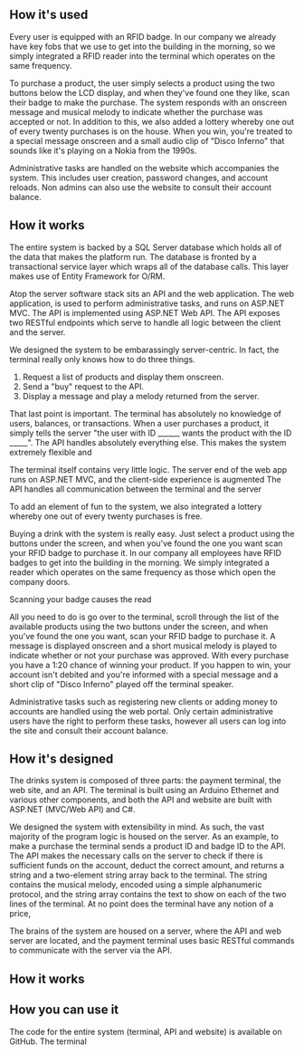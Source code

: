 ## How it's used

Every user is equipped with an RFID badge. In our company we already have key fobs that we use to get into the building in the morning, so we simply integrated a RFID reader into the terminal which operates on the same frequency.

To purchase a product, the user simply selects a product using the two buttons below the LCD display, and when they've found one they like, scan their badge to make the purchase. The system responds with an onscreen message and musical melody to indicate whether the purchase was accepted or not. In addition to this, we also added a lottery whereby one out of every twenty purchases is on the house. When you win, you're treated to a special message onscreen and a small audio clip of "Disco Inferno" that sounds like it's playing on a Nokia from the 1990s.

Administrative tasks are handled on the website which accompanies the system. This includes user creation, password changes, and account reloads. Non admins can also use the website to consult their account balance.

## How it works

The entire system is backed by a SQL Server database which holds all of the data that makes the platform run. The database is fronted by a transactional service layer which wraps all of the database calls. This layer makes use of Entity Framework for O/RM.

Atop the server software stack sits an API and the web application. The web application, is used to perform administrative tasks, and runs on ASP.NET MVC. The API is implemented using ASP.NET Web API. The API exposes two RESTful endpoints which serve to handle all logic between the client and the server.

We designed the system to be embarassingly server-centric. In fact, the terminal really only knows how to do three things.

1. Request a list of products and display them onscreen.
2. Send a "buy" request to the API.
3. Display a message and play a melody returned from the server.

That last point is important. The terminal has absolutely no knowledge of users, balances, or transactions. When a user purchases a product, it simply tells the server "the user with ID ______ wants the product with the ID _____". The API handles absolutely everything else. This makes the system extremely flexible and 

 The terminal itself contains very little logic. The server end of the web app runs on ASP.NET MVC, and the client-side experience is augmented  The API handles all communication between the terminal and the server 

To add an element of fun to the system, we also integrated a lottery whereby one out of every twenty purchases is free. 

Buying a drink with the system is really easy. Just select a product using the buttons under the screen, and when you've found the one you want scan your RFID badge to purchase it. In our company all employees have RFID badges to get into the building in the morning. We simply integrated a reader which operates on the same frequency as those which open the company doors.

Scanning your badge causes the read

 All you need to do is go over to the terminal, scroll through the list of the available products using the two buttons under the screen, and when you've found the one you want, scan your RFID badge to purchase it. A message is displayed onscreen and a short musical melody is played to indicate whether or not your purchase was approved. With every purchase you have a 1:20 chance of winning your product. If you happen to win, your account isn't debited and you're informed with a special message and a short clip of "Disco Inferno" played off the terminal speaker.

Administrative tasks such as registering new clients or adding money to accounts are handled using the web portal. Only certain administrative users have the right to perform these tasks, however all users can log into the site and consult their account balance.

## How it's designed

The drinks system is composed of three parts: the payment terminal, the web site, and an API. The terminal is built using an Arduino Ethernet and various other components, and both the API and website are built with ASP.NET (MVC/Web API) and C#.

We designed the system with extensibility in mind. As such, the vast majority of the program logic is housed on the server. As an example, to make a purchase the terminal sends a product ID and badge ID to the API. The API makes the necessary calls on the server to check if there is sufficient funds on the account, deduct the correct amount, and returns a string and a two-element string array back to the terminal. The string contains the musical melody, encoded using a simple alphanumeric protocol, and the string array contains the text to show on each of the two lines of the terminal. At no point does the terminal have any notion of a price, 

 The brains of the system are housed on a server, where the API and web server are located, and the payment terminal uses basic RESTful commands to communicate with the server via the API.

## How it works

## How you can use it

The code for the entire system (terminal, API and website) is available on GitHub. The terminal 
